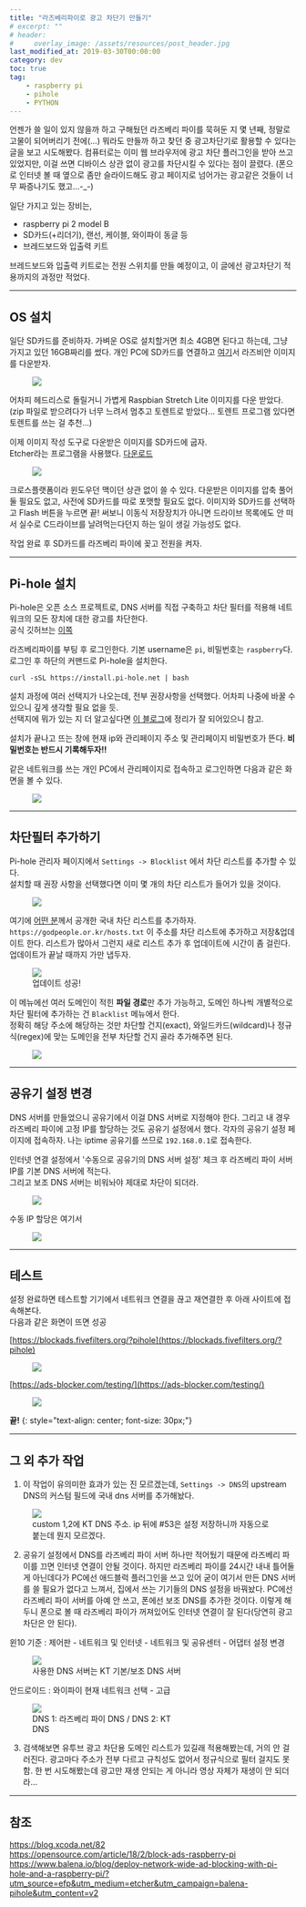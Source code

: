 ```yaml
---
title: "라즈베리파이로 광고 차단기 만들기"
# excerpt: ""
# header: 
#     overlay_image: /assets/resources/post_header.jpg
last_modified_at: 2019-03-30T00:00:00
category: dev
toc: true
tag: 
    - raspberry pi
    - pihole
    - PYTHON
---
```


 언젠가 쓸 일이 있지 않을까 하고 구해뒀던 라즈베리 파이를 묵혀둔 지 몇 년째, 정말로 고물이 되어버리기 전에(...) 뭐라도 만들까 하고 찾던 중 광고차단기로 활용할 수 있다는 글을 보고 시도해봤다. 컴퓨터로는 이미 웹 브라우저에 광고 차단 플러그인을 받아 쓰고 있었지만, 이걸 쓰면 디바이스 상관 없이 광고를 차단시킬 수 있다는 점이 끌렸다. (폰으로 인터넷 볼 때 옆으로 좀만 슬라이드해도 광고 페이지로 넘어가는 광고같은 것들이 너무 짜증나기도 했고...-_-)  

 일단 가지고 있는 장비는,
 - raspberry pi 2 model B
 - SD카드(+리더기), 랜선, 케이블, 와이파이 동글 등
 - 브레드보드와 입출력 키트

브레드보드와 입출력 키트로는 전원 스위치를 만들 예정이고, 이 글에선 광고차단기 적용까지의 과정만 적었다.

---

## OS 설치
 일단 SD카드를 준비하자. 가벼운 OS로 설치할거면 최소 4GB면 된다고 하는데, 그냥 가지고 있던 16GB짜리를 썼다.
 개인 PC에 SD카드를 연결하고 [여기](https://www.raspberrypi.org/downloads/raspbian/)서 라즈비안 이미지를 다운받자.  

<figure style="width:90%">
    <img src="/assets/images/2019/adblock-with-raspberry-pi/os_image.png">
</figure>  

어차피 헤드리스로 돌릴거니 가볍게 Raspbian Stretch Lite 이미지를 다운 받았다.  
(zip 파일로 받으려다가 너무 느려서 멈추고 토렌트로 받았다... 토렌트 프로그램 있다면 토렌트를 쓰는 걸 추천...)  

이제 이미지 작성 도구로 다운받은 이미지를 SD카드에 굽자.  
Etcher라는 프로그램을 사용했다. [다운로드](https://www.balena.io/etcher/)

<figure>
    <img src="/assets/images/2019/adblock-with-raspberry-pi/image11.gif">
</figure>

크로스플랫폼이라 윈도우던 맥이던 상관 없이 쓸 수 있다. 다운받은 이미지를 압축 풀어둘 필요도 없고, 사전에 SD카드를 따로 포맷할 필요도 없다. 이미지와 SD카드를 선택하고 Flash 버튼을 누르면 끝! 써보니 이동식 저장장치가 아니면 드라이브 목록에도 안 떠서 실수로 C드라이브를 날려먹는다던지 하는 일이 생길 가능성도 없다.  

작업 완료 후 SD카드를 라즈베리 파이에 꽂고 전원을 켜자.  

---
## Pi-hole 설치
Pi-hole은 오픈 소스 프로젝트로, DNS 서버를 직접 구축하고 차단 필터를 적용해 네트워크의 모든 장치에 대한 광고를 차단한다.  
공식 깃허브는 [이쪽](https://github.com/pi-hole/pi-hole)  

 라즈베리파이를 부팅 후 로그인한다. 기본 username은 `pi`, 비밀번호는 `raspberry`다.  
로그인 후 하단의 커맨드로 Pi-hole을 설치한다.  
```
curl -sSL https://install.pi-hole.net | bash 
```  
설치 과정에 여러 선택지가 나오는데, 전부 권장사항을 선택했다. 어차피 나중에 바꿀 수 있으니 깊게 생각할 필요 없을 듯.  
선택지에 뭐가 있는 지 더 알고싶다면 [이 블로그](http://blog.naver.com/PostView.nhn?blogId=seoulworkshop&logNo=221420966250)에 정리가 잘 되어있으니 참고.  

 설치가 끝나고 뜨는 창에 현재 ip와 관리페이지 주소 및 관리페이지 비밀번호가 뜬다. **비밀번호는 반드시 기록해두자!!**  

같은 네트워크를 쓰는 개인 PC에서 관리페이지로 접속하고 로그인하면 다음과 같은 화면을 볼 수 있다.  

<figure>
    <img src="/assets/images/2019/adblock-with-raspberry-pi/pretty-stats.png">
</figure>

---
## 차단필터 추가하기
Pi-hole 관리자 페이지에서 `Settings -> Blocklist` 에서 차단 리스트를 추가할 수 있다.  
설치할 때 권장 사항을 선택했다면 이미 몇 개의 차단 리스트가 들어가 있을 것이다.  

<figure>
    <img src="/assets/images/2019/adblock-with-raspberry-pi/blocklist_1.png">
</figure>  

여기에 [어떤 분](https://www.clien.net/service/board/lecture/10895199)께서 공개한 국내 차단 리스트를 추가하자.  
`https://godpeople.or.kr/hosts.txt` 이 주소를 차단 리스트에 추가하고 저장&업데이트 한다. 리스트가 많아서 그런지 새로 리스트 추가 후 업데이트에 시간이 좀 걸린다. 업데이트가 끝날 때까지 가만 냅두자.  

<figure>
    <img src="/assets/images/2019/adblock-with-raspberry-pi/blocklist_2.png">
    <figcaption>업데이트 성공!</figcaption>
</figure>  

이 메뉴에선 여러 도메인이 적힌 **파일 경로**만 추가 가능하고, 도메인 하나씩 개별적으로 차단 필터에 추가하는 건 `Blacklist` 메뉴에서 한다.  
정확히 해당 주소에 해당하는 것만 차단할 건지(exact), 와일드카드(wildcard)나 정규식(regex)에 맞는 도메인을 전부 차단할 건지 골라 추가해주면 된다.  

<figure>
    <img src="/assets/images/2019/adblock-with-raspberry-pi/blacklist.png">
</figure>  

---
## 공유기 설정 변경
DNS 서버를 만들었으니 공유기에서 이걸 DNS 서버로 지정해야 한다. 그리고 내 경우 라즈베리 파이에 고정 IP를 할당하는 것도 공유기 설정에서 했다. 각자의 공유기 설정 페이지에 접속하자. 나는 iptime 공유기를 쓰므로 `192.168.0.1`로 접속한다.  

인터넷 연결 설정에서 '수동으로 공유기의 DNS 서버 설정' 체크 후 라즈베리 파이 서버 IP를 기본 DNS 서버에 적는다.  
그리고 보조 DNS 서버는 비워놔야 제대로 차단이 되더라.  

<figure>
    <img src="/assets/images/2019/adblock-with-raspberry-pi/router_config_1.png">
</figure>  

수동 IP 할당은 여기서  

<figure>
    <img src="/assets/images/2019/adblock-with-raspberry-pi/router_config_2.png">
</figure>  

---
## 테스트
설정 완료하면 테스트할 기기에서 네트워크 연결을 끊고 재연결한 후 아래 사이트에 접속해본다.  
다음과 같은 화면이 뜨면 성공  

[https://blockads.fivefilters.org/?pihole](https://blockads.fivefilters.org/?pihole)

<figure>
    <img src="/assets/images/2019/adblock-with-raspberry-pi/success.png">
</figure>

[https://ads-blocker.com/testing/](https://ads-blocker.com/testing/)

<figure style="width:50%" class="align-center">
    <img src="/assets/images/2019/adblock-with-raspberry-pi/test1.jpg">
</figure>

**끝!**
{: style="text-align: center; font-size: 30px;"}

---
## 그 외 추가 작업
1) 이 작업이 유의미한 효과가 있는 진 모르겠는데, `Settings -> DNS`의 upstream DNS의 커스텀 필드에 국내 dns 서버를 추가해놨다.  

<figure>
    <img src="/assets/images/2019/adblock-with-raspberry-pi/upstream_dns.png">
    <figcaption>custom 1,2에 KT DNS 주소. ip 뒤에 #53은 설정 저장하니까 자동으로 붙는데 뭔지 모르겠다. </figcaption>
</figure>

2) 공유기 설정에서 DNS를 라즈베리 파이 서버 하나만 적어뒀기 때문에 라즈베리 파이를 끄면 인터넷 연결이 안될 것이다. 하지만 라즈베리 파이를 24시간 내내 틀어둘 게 아닌데다가 PC에선 애드블럭 플러그인을 쓰고 있어 굳이 여기서 만든 DNS 서버를 쓸 필요가 없다고 느껴서, 집에서 쓰는 기기들의 DNS 설정을 바꿔놨다. PC에선 라즈베리 파이 서버를 아예 안 쓰고, 폰에선 보조 DNS를 추가한 것이다. 이렇게 해두니 폰으로 볼 때 라즈베리 파이가 꺼져있어도 인터넷 연결이 잘 된다(당연히 광고 차단은 안 된다).  

윈10 기준 : 제어판 - 네트워크 및 인터넷 - 네트워크 및 공유센터 - 어댑터 설정 변경  

<figure>
    <img src="/assets/images/2019/adblock-with-raspberry-pi/a1.png">
    <figcaption>사용한 DNS 서버는 KT 기본/보조 DNS 서버</figcaption>
</figure>


안드로이드 :  와이파이 현재 네트워크 선택 - 고급 

<figure style="width:50%" class="align-center">
    <img src="/assets/images/2019/adblock-with-raspberry-pi/android.jpg">
    <figcaption>DNS 1: 라즈베리 파이 DNS / DNS 2: KT DNS</figcaption>
</figure>

3) 검색해보면 유투브 광고 차단용 도메인 리스트가 있길래 적용해봤는데, 거의 안 걸러진다. 광고마다 주소가 전부 다르고 규칙성도 없어서 정규식으로 필터 걸지도 못함. 한 번 시도해봤는데 광고만 재생 안되는 게 아니라 영상 자체가 재생이 안 되더라...  

---
## 참조
https://blog.xcoda.net/82  
https://opensource.com/article/18/2/block-ads-raspberry-pi  
https://www.balena.io/blog/deploy-network-wide-ad-blocking-with-pi-hole-and-a-raspberry-pi/?utm_source=efp&utm_medium=etcher&utm_campaign=balena-pihole&utm_content=v2  
